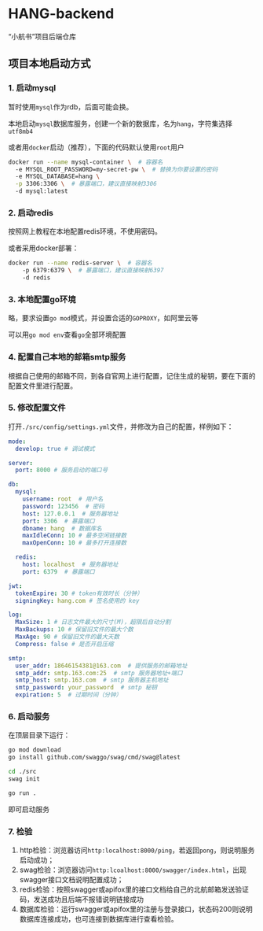 # HANG-backend
“小航书”项目后端仓库

## 项目本地启动方式

### 1. 启动mysql

暂时使用`mysql`作为rdb，后面可能会换。

本地启动`mysql`数据库服务，创建一个新的数据库，名为`hang`，字符集选择`utf8mb4`

或者用`docker`启动（推荐），下面的代码默认使用`root`用户

~~~bash
docker run --name mysql-container \  # 容器名
  -e MYSQL_ROOT_PASSWORD=my-secret-pw \  # 替换为你要设置的密码
  -e MYSQL_DATABASE=hang \
  -p 3306:3306 \  # 暴露端口，建议直接映射3306
  -d mysql:latest

~~~

### 2. 启动redis

按照网上教程在本地配置redis环境，不使用密码。

或者采用docker部署：

~~~bash
docker run --name redis-server \  # 容器名
	-p 6379:6379 \  # 暴露端口，建议直接映射6397
    -d redis
~~~

### 3. 本地配置go环境

略，要求设置`go mod`模式，并设置合适的`GOPROXY`，如阿里云等

可以用`go mod env`查看`go`全部环境配置

### 4. 配置自己本地的邮箱smtp服务

根据自己使用的邮箱不同，到各自官网上进行配置，记住生成的秘钥，要在下面的配置文件里进行配置。

### 5. 修改配置文件

打开`./src/config/settings.yml`文件，并修改为自己的配置，样例如下：

~~~yaml
mode:
  develop: true # 调试模式

server:
  port: 8000 # 服务启动的端口号

db:
  mysql:
    username: root  # 用户名
    password: 123456  # 密码
    host: 127.0.0.1  # 服务器地址
    port: 3306  # 暴露端口
    dbname: hang  # 数据库名
    maxIdleConn: 10 # 最多空闲链接数
    maxOpenConn: 10 # 最多打开连接数

  redis:
    host: localhost  # 服务器地址
    port: 6379  # 暴露端口

jwt:
  tokenExpire: 30 # token有效时长（分钟）
  signingKey: hang.com # 签名使用的 key

log:
  MaxSize: 1 # 日志文件最大的尺寸(M)，超限后自动分割
  MaxBackups: 10 # 保留旧文件的最大个数
  MaxAge: 90 # 保留旧文件的最大天数
  Compress: false # 是否开启压缩

smtp:
  user_addr: 18646154381@163.com  # 提供服务的邮箱地址
  smtp_addr: smtp.163.com:25  # smtp 服务器地址+端口
  smtp_host: smtp.163.com  # smtp 服务器主机地址
  smtp_password: your_password  # smtp 秘钥
  expiration: 5  # 过期时间（分钟）
~~~

### 6. 启动服务

在顶层目录下运行：

~~~bash
go mod download
go install github.com/swaggo/swag/cmd/swag@latest

cd ./src
swag init

go run .
~~~

即可启动服务

### 7. 检验

1. http检验：浏览器访问`http:localhost:8000/ping`，若返回`pong`，则说明服务启动成功；
2. swag检验：浏览器访问`http:lcoalhost:8000/swagger/index.html`，出现swagger接口文档说明配置成功；
3. redis检验：按照swagger或apifox里的接口文档给自己的北航邮箱发送验证码，发送成功且后端不报错说明链接成功
4. 数据库检验：运行swagger或apifox里的注册与登录接口，状态码200则说明数据库连接成功，也可连接到数据库进行查看检验。

